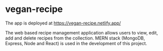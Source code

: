 # vegan-recipe

The app is deployed at https://vegan-recipe.netlify.app/


The web based recipe management application allows users to view, edit, add and delete recipes from the collection.
MERN stack (MongoDB, Express, Node and React) is used in the development of this project.
